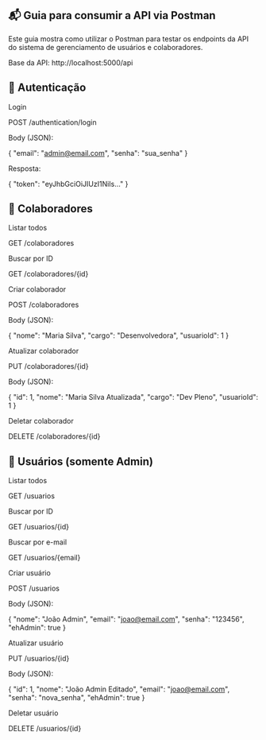 ## 📬 Guia para consumir a API via Postman

Este guia mostra como utilizar o Postman para testar os endpoints da API do sistema de gerenciamento de usuários e colaboradores.

Base da API: http://localhost:5000/api

## 🔐 Autenticação

Login

POST /authentication/login

Body (JSON):

{
  "email": "admin@email.com",
  "senha": "sua_senha"
}

Resposta:

{
  "token": "eyJhbGciOiJIUzI1NiIs..."
}


## 👥 Colaboradores

Listar todos

GET /colaboradores

Buscar por ID

GET /colaboradores/{id}

Criar colaborador

POST /colaboradores

Body (JSON):

{
  "nome": "Maria Silva",
  "cargo": "Desenvolvedora",
  "usuarioId": 1
}

Atualizar colaborador

PUT /colaboradores/{id}

Body (JSON):

{
  "id": 1,
  "nome": "Maria Silva Atualizada",
  "cargo": "Dev Pleno",
  "usuarioId": 1
}

Deletar colaborador

DELETE /colaboradores/{id}

## 👤 Usuários (somente Admin)

Listar todos

GET /usuarios

Buscar por ID

GET /usuarios/{id}

Buscar por e-mail

GET /usuarios/{email}

Criar usuário

POST /usuarios

Body (JSON):

{
  "nome": "João Admin",
  "email": "joao@email.com",
  "senha": "123456",
  "ehAdmin": true
}

Atualizar usuário

PUT /usuarios/{id}

Body (JSON):

{
  "id": 1,
  "nome": "João Admin Editado",
  "email": "joao@email.com",
  "senha": "nova_senha",
  "ehAdmin": true
}

Deletar usuário

DELETE /usuarios/{id}


